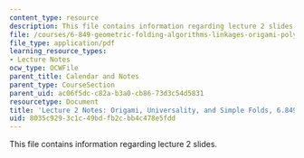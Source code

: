 ```yaml
---
content_type: resource
description: This file contains information regarding lecture 2 slides.
file: /courses/6-849-geometric-folding-algorithms-linkages-origami-polyhedra-fall-2012/8035c9293c1c49bdfb2cbb4c478e5fdd_MIT6_849F12_L02.pdf
file_type: application/pdf
learning_resource_types:
- Lecture Notes
ocw_type: OCWFile
parent_title: Calendar and Notes
parent_type: CourseSection
parent_uid: ac06f5dc-c82a-b3a0-cb86-73d3c54d5831
resourcetype: Document
title: 'Lecture 2 Notes: Origami, Universality, and Simple Folds, 6.849 Fall 2010'
uid: 8035c929-3c1c-49bd-fb2c-bb4c478e5fdd
---
```

This file contains information regarding lecture 2 slides.

